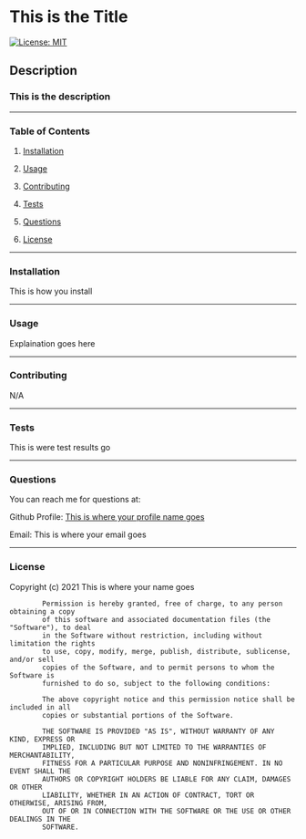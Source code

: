 # This is the Title


[![License: MIT](https://img.shields.io/badge/License-MIT-yellow.svg)](https://opensource.org/licenses/MIT)


## Description


### This is the description

____________________________________________

### Table of Contents

1. [Installation](#installation)

2. [Usage](#usage)

3. [Contributing](#contributing)

4. [Tests](#tests)

5. [Questions](#questions)

6. [License](#license)

____________________________________________

### Installation
 
This is how you install <br>
 
____________________________________________

### Usage
 
Explaination goes here <br>

____________________________________________
 
### Contributing
 
N/A <br>

____________________________________________
 
### Tests
 
This is were test results go <br>

____________________________________________
 
### Questions

You can reach me for questions at:
 
Github Profile: <a href="This is where your profile link goes">This is where your profile name goes</a>

Email: This is where your email goes
____________________________________________
 
### License
 
Copyright (c) 2021 This is where your name goes
        
            Permission is hereby granted, free of charge, to any person obtaining a copy
            of this software and associated documentation files (the "Software"), to deal
            in the Software without restriction, including without limitation the rights
            to use, copy, modify, merge, publish, distribute, sublicense, and/or sell
            copies of the Software, and to permit persons to whom the Software is
            furnished to do so, subject to the following conditions:
        
            The above copyright notice and this permission notice shall be included in all
            copies or substantial portions of the Software.
        
            THE SOFTWARE IS PROVIDED "AS IS", WITHOUT WARRANTY OF ANY KIND, EXPRESS OR
            IMPLIED, INCLUDING BUT NOT LIMITED TO THE WARRANTIES OF MERCHANTABILITY,
            FITNESS FOR A PARTICULAR PURPOSE AND NONINFRINGEMENT. IN NO EVENT SHALL THE
            AUTHORS OR COPYRIGHT HOLDERS BE LIABLE FOR ANY CLAIM, DAMAGES OR OTHER
            LIABILITY, WHETHER IN AN ACTION OF CONTRACT, TORT OR OTHERWISE, ARISING FROM,
            OUT OF OR IN CONNECTION WITH THE SOFTWARE OR THE USE OR OTHER DEALINGS IN THE
            SOFTWARE.